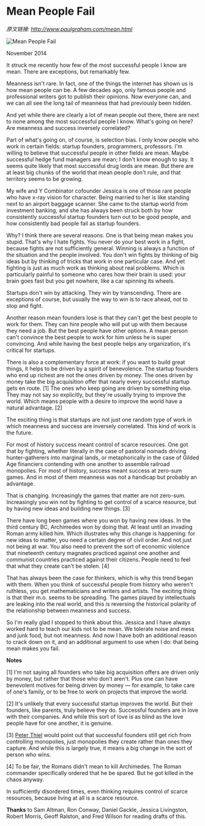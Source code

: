 # Mean People Fail

_原文链接: <http://www.paulgraham.com/mean.html>_

![Mean People Fail](https://s.turbifycdn.com/aah/paulgraham/mean-people-fail-4.gif)  
  
November 2014  
  
It struck me recently how few of the most successful people I know are mean. There are exceptions, but remarkably few.  
  
Meanness isn't rare. In fact, one of the things the internet has shown us is how mean people can be. A few decades ago, only famous people and professional writers got to publish their opinions. Now everyone can, and we can all see the long tail of meanness that had previously been hidden.  
  
And yet while there are clearly a lot of mean people out there, there are next to none among the most successful people I know. What's going on here? Are meanness and success inversely correlated?  
  
Part of what's going on, of course, is selection bias. I only know people who work in certain fields: startup founders, programmers, professors. I'm willing to believe that successful people in other fields are mean. Maybe successful hedge fund managers are mean; I don't know enough to say. It seems quite likely that most successful drug lords are mean. But there are at least big chunks of the world that mean people don't rule, and that territory seems to be growing.  
  
My wife and Y Combinator cofounder Jessica is one of those rare people who have x-ray vision for character. Being married to her is like standing next to an airport baggage scanner. She came to the startup world from investment banking, and she has always been struck both by how consistently successful startup founders turn out to be good people, and how consistently bad people fail as startup founders.  
  
Why? I think there are several reasons. One is that being mean makes you stupid. That's why I hate fights. You never do your best work in a fight, because fights are not sufficiently general. Winning is always a function of the situation and the people involved. You don't win fights by thinking of big ideas but by thinking of tricks that work in one particular case. And yet fighting is just as much work as thinking about real problems. Which is particularly painful to someone who cares how their brain is used: your brain goes fast but you get nowhere, like a car spinning its wheels.  
  
Startups don't win by attacking. They win by transcending. There are exceptions of course, but usually the way to win is to race ahead, not to stop and fight.  
  
Another reason mean founders lose is that they can't get the best people to work for them. They can hire people who will put up with them because they need a job. But the best people have other options. A mean person can't convince the best people to work for him unless he is super convincing. And while having the best people helps any organization, it's critical for startups.  
  
There is also a complementary force at work: if you want to build great things, it helps to be driven by a spirit of benevolence. The startup founders who end up richest are not the ones driven by money. The ones driven by money take the big acquisition offer that nearly every successful startup gets en route. [1] The ones who keep going are driven by something else. They may not say so explicitly, but they're usually trying to improve the world. Which means people with a desire to improve the world have a natural advantage. [2]  
  
The exciting thing is that startups are not just one random type of work in which meanness and success are inversely correlated. This kind of work is the future.  
  
For most of history success meant control of scarce resources. One got that by fighting, whether literally in the case of pastoral nomads driving hunter-gatherers into marginal lands, or metaphorically in the case of Gilded Age financiers contending with one another to assemble railroad monopolies. For most of history, success meant success at zero-sum games. And in most of them meanness was not a handicap but probably an advantage.  
  
That is changing. Increasingly the games that matter are not zero-sum. Increasingly you win not by fighting to get control of a scarce resource, but by having new ideas and building new things. [3]  
  
There have long been games where you won by having new ideas. In the third century BC, Archimedes won by doing that. At least until an invading Roman army killed him. Which illustrates why this change is happening: for new ideas to matter, you need a certain degree of civil order. And not just not being at war. You also need to prevent the sort of economic violence that nineteenth century magnates practiced against one another and communist countries practiced against their citizens. People need to feel that what they create can't be stolen. [4]  
  
That has always been the case for thinkers, which is why this trend began with them. When you think of successful people from history who weren't ruthless, you get mathematicians and writers and artists. The exciting thing is that their m.o. seems to be spreading. The games played by intellectuals are leaking into the real world, and this is reversing the historical polarity of the relationship between meanness and success.  
  
So I'm really glad I stopped to think about this. Jessica and I have always worked hard to teach our kids not to be mean. We tolerate noise and mess and junk food, but not meanness. And now I have both an additional reason to crack down on it, and an additional argument to use when I do: that being mean makes you fail.  
  
  
  
  
  
  
  
**Notes**  
  
[1] I'm not saying all founders who take big acquisition offers are driven only by money, but rather that those who don't aren't. Plus one can have benevolent motives for being driven by money — for example, to take care of one's family, or to be free to work on projects that improve the world.  
  
[2] It's unlikely that every successful startup improves the world. But their founders, like parents, truly believe they do. Successful founders are in love with their companies. And while this sort of love is as blind as the love people have for one another, it is genuine.  
  
[3] [Peter Thiel](http://startupclass.samaltman.com/courses/lec05) would point out that successful founders still get rich from controlling monopolies, just monopolies they create rather than ones they capture. And while this is largely true, it means a big change in the sort of person who wins.  
  
[4] To be fair, the Romans didn't mean to kill Archimedes. The Roman commander specifically ordered that he be spared. But he got killed in the chaos anyway.  
  
In sufficiently disordered times, even thinking requires control of scarce resources, because living at all is a scarce resource.  
  
  
  
**Thanks** to Sam Altman, Ron Conway, Daniel Gackle, Jessica Livingston, Robert Morris, Geoff Ralston, and Fred Wilson for reading drafts of this.  
  

